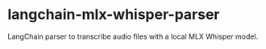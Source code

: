 # langchain-mlx-whisper-parser
LangChain parser to transcribe audio files with a local MLX Whisper model.
